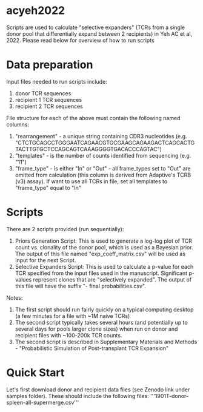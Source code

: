 # acyeh2022

Scripts are used to calculate "selective expanders" (TCRs from a single donor pool that differentially expand between 2 recipients) in Yeh AC et al, 2022.
Please read below for overview of how to run scripts

# Data preparation
Input files needed to run scripts include:
1) donor TCR sequences
2) recipient 1 TCR sequences
3) recipient 2 TCR sequences

File structure for each of the above must contain the following named columns:
1) "rearrangement" - a unique string containing CDR3 nucleotides (e.g. "CTCTGCAGCCTGGGAATCAGAACGTGCGAAGCAGAAGACTCAGCACTGTACTTGTGCTCCAGCAGTCAAAGGGGTGACACCCAGTAC")
2) "templates" - is the number of counts identified from sequencing (e.g. "11")
3) "frame_type" - is either "In" or "Out" - all frame_types set to "Out" are omitted from calculation (this column is derived from Adaptive's TCRB (v3) assay). If want to use all TCRs in file, set all templates to "frame_type" equal to "In"

# Scripts
There are 2 scripts provided (run sequentially):
1) Priors Generation Script: This is used to generate a log-log plot of TCR count vs. clonality of the donor pool, which is used as a Bayesian prior.  The output of this file named "exp_coeff_matrix.csv" will be used as input for the next Script.
2) Selective Expanders Script: This is used to calculate a p-value for each TCR specified from the input files used in the manuscript. Significant p-values represent clones that are "selectively expanded". The output of this file will have the suffix "- final probabilities.csv".

Notes:
1) The first script should run fairly quickly on a typical computing desktop (a few minutes for a file with ~1M naive TCRs)
2) The second script typically takes several hours (and potentially up to several days for pools larger clone sizes) when run on donor and recipient files with ~100-200k TCR counts.
3) The second script is  described in Supplementary Materials and Methods - "Probabilistic Simulation of Post-transplant TCR Expansion"

# Quick Start
Let's first download donor and recipient data files (see Zenodo link under samples folder). These should include the following files: '''1901T-donor-spleen-all-supermerge.csv'''
